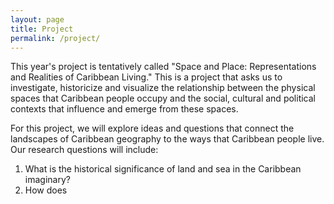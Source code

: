```yaml
---
layout: page
title: Project
permalink: /project/
---
```


This year's project is tentatively called "Space and Place: Representations and Realities of Caribbean Living." This is a project that asks us to investigate, historicize and visualize the relationship between the physical spaces that Caribbean people occupy and the social, cultural and political contexts that influence and emerge from these spaces.

For this project, we will explore ideas and questions that connect the landscapes of Caribbean geography to the ways that Caribbean people live. Our research questions will include:
1) What is the historical significance of land and sea in the Caribbean imaginary?
2) How does
